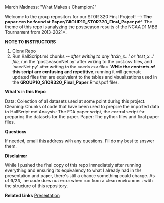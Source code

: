 March Madness: "What Makes a Champion?"

Welcome to the group repository for our STOR 320 Final Project! --> **The paper can be found at Paper/GROUP10_STOR320_Final_Paper.pdf.**
The theme of this repo is analyzing the postseason results of the NCAA D1 MBB Tournament from 2013-2021*.

**NOTE TO INSTRUCTORS**

1. Clone Repo
2. Run HallScript.md chunks -- *after writing to any 'train_x...' or 'test_x...' file,* run the 'postseasonNet.py' after writing to the post.csv files, and 'seedNet.py' after writing to the seeds.csv files. **While the contents of this script are confusing and repetitive**, running it will generate updated files that are equivalent to the tables and visualizations used in the **GROUP10_STOR320_Final_Paper**.Rmd/.pdf files.

**What's in this Repo**

Data: Collection of all datasets used at some point during this project.
Cleaning: Chunks of code that have been used to prepare the imported data to HallScript.md
Analysis: The EDA paper script, the central script for preparing the datasets for the paper.
Paper: The python files and final paper files. 

**Questions**

If needed, email [this](halljc76@live.unc.edu) address with any questions. I'll do my best to answer them. 

**Disclaimer**

While I pushed the final copy of this repo immediately after running everything and ensuring its equivalency to what I already had in the presentation and paper, there's still a chance something could change. As of 6/23, the code does not error when run from a clean environment with the structure of this repository. 

**Related Links**
[Presentation](https://docs.google.com/presentation/d/1vx-METfDx5of4bqykemhynTBIEOXHA35wXi8ByFib7k/edit#slide=id.ge12a505aa6_0_6)
